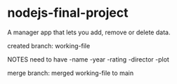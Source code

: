 # nodejs-final-project

A manager app that lets you add, remove or delete data.

created branch: working-file

NOTES
need to have
-name
-year
-rating
-director
-plot

merge branch: merged working-file to main

